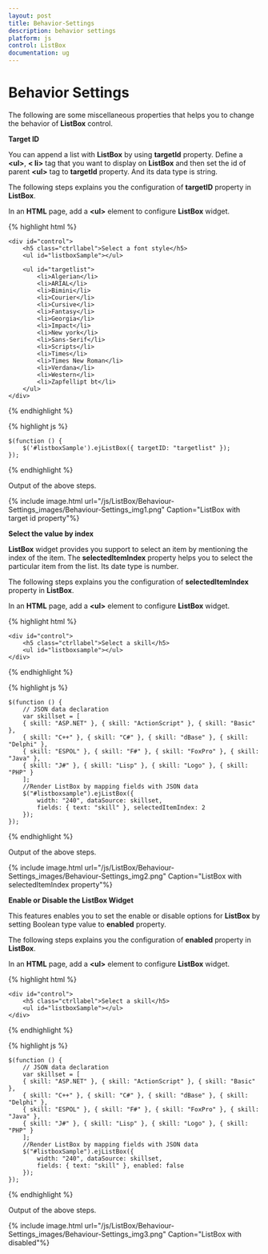```yaml
---
layout: post
title: Behavior-Settings
description: behavior settings
platform: js
control: ListBox
documentation: ug
---
```


# Behavior Settings

The following are some miscellaneous properties that helps you to change the behavior of **ListBox** control.

**Target ID**

You can append a list with **ListBox** by using **targetId** property. Define a **&lt;ul&gt;**, **&lt; li&gt;** tag that you want to display on **ListBox** and then set the id of parent **&lt;ul&gt;** tag to **targetId** property. And its data type is string. 

The following steps explains you the configuration of **targetID** property in **ListBox**.

In an **HTML** page, add a **&lt;ul&gt;** element to configure **ListBox** widget.

{% highlight html %}

    <div id="control">
        <h5 class="ctrllabel">Select a font style</h5>
        <ul id="listboxSample"></ul>
    
        <ul id="targetlist">
            <li>Algerian</li>
            <li>ARIAL</li>
            <li>Bimini</li>
            <li>Courier</li>
            <li>Cursive</li>
            <li>Fantasy</li>
            <li>Georgia</li>
            <li>Impact</li>
            <li>New york</li>
            <li>Sans-Serif</li>
            <li>Scripts</li>
            <li>Times</li>
            <li>Times New Roman</li>
            <li>Verdana</li>
            <li>Western</li>
            <li>Zapfellipt bt</li>
        </ul>
    </div>

{% endhighlight %}

{% highlight js %}

    $(function () {
        $('#listboxSample').ejListBox({ targetID: "targetlist" });
    });

{% endhighlight %}


Output of the above steps.

{% include image.html url="/js/ListBox/Behaviour-Settings_images/Behaviour-Settings_img1.png" Caption="ListBox with target id property"%}

**Select the value by index** 

**ListBox** widget provides you support to select an item by mentioning the index of the item. The **selectedItemIndex** property helps you to select the particular item from the list. Its date type is number. 

The following steps explains you the configuration of **selectedItemIndex** property in **ListBox**.

In an **HTML** page, add a **&lt;ul&gt;** element to configure **ListBox** widget.

{% highlight html %}


    <div id="control">
        <h5 class="ctrllabel">Select a skill</h5>
        <ul id="listboxsample"></ul>
    </div>

 
{% endhighlight %}

{% highlight js %}


    $(function () {
        // JSON data declaration
        var skillset = [
        { skill: "ASP.NET" }, { skill: "ActionScript" }, { skill: "Basic" },
        { skill: "C++" }, { skill: "C#" }, { skill: "dBase" }, { skill: "Delphi" },
        { skill: "ESPOL" }, { skill: "F#" }, { skill: "FoxPro" }, { skill: "Java" },
        { skill: "J#" }, { skill: "Lisp" }, { skill: "Logo" }, { skill: "PHP" }
        ];
        //Render ListBox by mapping fields with JSON data
        $("#listboxsample").ejListBox({
            width: "240", dataSource: skillset,
            fields: { text: "skill" }, selectedItemIndex: 2
        });
    });


{% endhighlight %}

Output of the above steps.

{% include image.html url="/js/ListBox/Behaviour-Settings_images/Behaviour-Settings_img2.png" Caption="ListBox with selectedItemIndex property"%}

**Enable or Disable the ListBox Widget**

This features enables you to set the enable or disable options for **ListBox** by setting Boolean type value to **enabled** property. 

The following steps explains you the configuration of **enabled** property in **ListBox**.

In an **HTML** page, add a **&lt;ul&gt;** element to configure **ListBox** widget.

{% highlight html %}

    <div id="control">
        <h5 class="ctrllabel">Select a skill</h5>
        <ul id="listboxSample"></ul>
    </div>

{% endhighlight %}

{% highlight js %}

    $(function () {
        // JSON data declaration
        var skillset = [
        { skill: "ASP.NET" }, { skill: "ActionScript" }, { skill: "Basic" },
        { skill: "C++" }, { skill: "C#" }, { skill: "dBase" }, { skill: "Delphi" },
        { skill: "ESPOL" }, { skill: "F#" }, { skill: "FoxPro" }, { skill: "Java" },
        { skill: "J#" }, { skill: "Lisp" }, { skill: "Logo" }, { skill: "PHP" }
        ];
        //Render ListBox by mapping fields with JSON data
        $("#listboxSample").ejListBox({
            width: "240", dataSource: skillset,
            fields: { text: "skill" }, enabled: false
        });
    });

{% endhighlight %}


Output of the above steps.

{% include image.html url="/js/ListBox/Behaviour-Settings_images/Behaviour-Settings_img3.png" Caption="ListBox with disabled"%}

